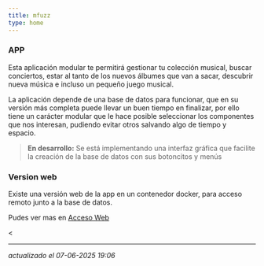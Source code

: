 ```yaml
---
title: mfuzz
type: home
---
```


### APP
Esta aplicación modular te permitirá gestionar tu colección musical, buscar conciertos, estar al tanto de los nuevos álbumes que van a sacar, descubrir nueva música e incluso un pequeño juego musical.

La aplicación depende de una base de datos para funcionar, que en su versión más completa puede llevar un buen tiempo en finalizar, por ello tiene un carácter modular que le hace posible seleccionar los componentes que nos interesan, pudiendo evitar otros salvando algo de tiempo y espacio.


> **En desarrollo:**
> Se está implementando una interfaz gráfica que facilite la creación de la base de datos con sus botoncitos y menús

### Version web
Existe una versión web de la app en un contenedor docker, para acceso remoto junto a la base de datos. 

Pudes ver mas en [Acceso Web](https://volteret4.github.io/music-fuzzy-doc/web_docker/index.html)


< 
 
---
_actualizado el 07-06-2025 19:06_
